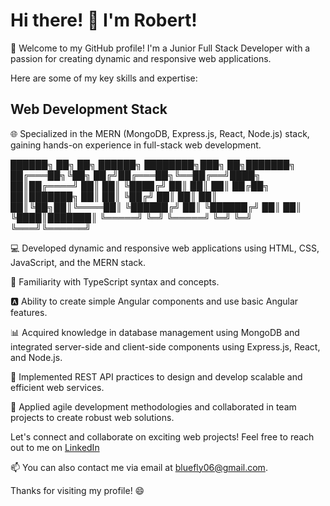 # Hi there! 👋 I'm Robert!

 
🚀 Welcome to my GitHub profile! I'm a Junior Full Stack Developer with a passion for creating dynamic and responsive web applications. 

Here are some of my key skills and expertise:

## Web Development Stack
🌐 Specialized in the MERN (MongoDB, Express.js, React, Node.js) stack, gaining hands-on experience in full-stack web development.

 ██████╗ ██╗   ██╗ ██████╗ ████████╗███╗   ██╗███████╗
██╔═══██╗╚██╗ ██╔╝██╔═══██╗╚══██╔══╝████╗  ██║██╔════╝
██║   ██║ ╚████╔╝ ██║   ██║   ██║   ██╔██╗ ██║███████╗
██║   ██║  ╚██╔╝  ██║   ██║   ██║   ██║╚██╗██║╚════██║
╚██████╔╝   ██║   ╚██████╔╝   ██║   ██║ ╚████║███████║
 ╚═════╝    ╚═╝    ╚═════╝    ╚═╝   ╚═╝  ╚═══╝╚══════╝


💻 Developed dynamic and responsive web applications using HTML, CSS, JavaScript, and the MERN stack.

📘 Familiarity with TypeScript syntax and concepts.

🅰️ Ability to create simple Angular components and use basic Angular features.

📊 Acquired knowledge in database management using MongoDB and integrated server-side and client-side components using Express.js, React, and Node.js.

🌟 Implemented REST API practices to design and develop scalable and efficient web services.

🤝 Applied agile development methodologies and collaborated in team projects to create robust web solutions.

Let's connect and collaborate on exciting web projects! Feel free to reach out to me on [LinkedIn](https://www.linkedin.com/in/robertson-benitez-093395154/)  

📫 You can also contact me via email at [bluefly06@gmail.com](mailto:youremail@example.com).

Thanks for visiting my profile! 😄

